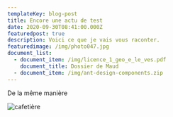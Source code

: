 ```yaml
---
templateKey: blog-post
title: Encore une actu de test
date: 2020-09-30T08:41:00.000Z
featuredpost: true
description: Voici ce que je vais vous raconter.
featuredimage: /img/photo047.jpg
document_list:
  - document_item: /img/licence_1_geo_e_le_ves.pdf
    document_title: Dossier de Maud
  - document_item: /img/ant-design-components.zip
---
```

De la même manière

![cafetière](/img/blog-index.jpg "Le café c'est important ©Paul Toto")